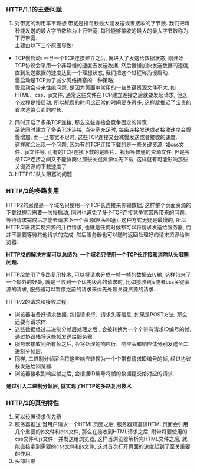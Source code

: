 ### HTTP/1.1的主要问题

1. 对带宽的利用率不理想
带宽是指每秒最大能发送或者接收的字节数. 我们把每秒能发送的最大字节数称为上行带宽, 每秒能够接收的最大的最大字节数称为下行带宽.  
主要由以下三个原因导致:  
- TCP慢启动: 一旦一个TCP连接建立之后, 就进入了发送给数据状态, 刚开始TCP协议会采用一个非常慢的速度去发送数据, 然后慢慢加快发送数据的速度,直到发送数据的速度达到一个理想状态, 我们把这个过程称为慢启动.  
慢启动是TCP为了减少网络拥塞的一种策略;  
慢启动会带来性能问题, 是因为页面中常用的一些关键资源文件不大, 如HTML、css、js文件, 通常这些文件在TCP建立连接之后就要发起请求, 但这个过程是慢启动, 所以耗费的时间比正常的时间要多得多, 这样就推迟了宝贵的首次渲染页面的时长.  

2. 同时开启了多条TCP连接, 那么这些连接会竞争固定的带宽.  
    系统同时建立了多条TCP连接, 当带宽充足时, 每条连接发送或者接收速度会慢慢增加; 而一旦带宽不足时, 这些TCP连接又会减慢发送或者接收的速度.   
    这样就会出现一个问题, 因为有的TCP连接下载的是一些关键资源, 如css文件、js文件等, 而有的TCP连接下载的是图片、视频等普通的资源文件, 但是多条TCP连接之间又不能协商让那些关键资源优先下载, 这样就有可能影响那些关键资源的下载速度了.  
3. HTTP/1.1队头阻塞的问题.  

### HTTP/2的多路复用   
HTTP2的思路是一个域名只使用一个TCP长连接来传输数据, 这样整个页面资源的下载过程只需要一次慢启动, 同时也避免了多个TCP连接竞争宽带所带来的问题.  
等待请求完成后才能去请求下一个资源(队头阻塞), 这种方式无疑是最慢的, 所以HTTP/2需要实现资源的并行请求, 也就是任何时候都可以将请求发送给服务器, 而并不需要等待其他请求的完成, 然后服务器也可以随时返回处理好的请求资源给浏览器.  

**HTTP/2的解决方案可以总结为: 一个域名只使用一个TCP长连接和消除队头阻塞问题.**  

HTTP/2使用了多路复用技术, 可以将请求分成一帧一帧的数据去传输, 这样带来了一个额外的好处, 就是当收到一个优先级高的请求时, 比如接收到js或者css关键资源的请求, 服务器可以暂停之前的请求来优先处理关键资源的请求.  

HTTP/2的请求和接收过程: 
- 浏览器准备好请求数据, 包括请求行、请求头等信息. 如果是POST方法, 那么还要有请求体.  
- 这些数据经过二进制分帧层处理之后 , 会被转换为一个个带有请求ID编号的帧, 通过协议栈将这些帧发送给服务器.  
- 服务器接收到所有帧之后, 会将处理的响应行、响应头和响应体分别发送至二进制分帧层.  
- 同样, 二进制分帧层会将这些响应转换为一个个带有请求ID编号的帧, 经过协议栈发送给浏览器.  
- 浏览器接收到响应帧之后, 会根据ID编号将帧的数据提交给对应的请求.  

**通过引入二进制分帧层, 就实现了HTTP的多路复用技术**

### HTTP/2的其他特性
1. 可以设置请求优先级
2. 服务器推送
当用户请求一个HTML页面之后, 服务器知道该HTML页面会引用几个重要的js文件和css文件, 那么在接收到HTML请求之后, 附带将要使用的css文件和js文件一并发送给浏览器, 这样当浏览器解析完HTML文件之后, 就能直接拿到需要的css文件和js文件, 这对首次打开页面的速度起到了至关重要的作用.  
3. 头部压缩  


